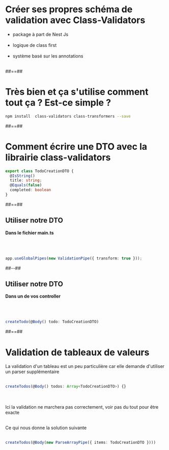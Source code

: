 # Créer ses propres schéma de validation avec Class-Validators
- package à part de Nest Js <br/><br/>
- logique de class first <br/><br/>
- système basé sur les annotations <br/><br/>

##==##

<!-- .slide: class="with-code inconsolata" -->
# Très bien et ça s'utilise comment tout ça ? Est-ce simple ?
```bash
npm install  class-validators class-transformers --save
```
<!-- .element: class="big-code" -->

##==##

<!-- .slide: class="with-code inconsolata" -->
# Comment écrire une DTO avec la librairie class-validators
```typescript
export class TodoCreationDTO {
  @IsString()
  title: string;
  @Equals(false)
  completed: boolean
}
```
<!-- .element: class="big-code" -->

##==##

<!-- .slide: class="two-column with-code inconsolata" -->
## Utiliser notre DTO
**Dans le fichier main.ts** <br/><br/><br/><br/>

```typescript
app.useGlobalPipes(new ValidationPipe({ transform: true }));
```
<!-- .element: class="big-code" -->

##--##

## Utiliser notre DTO
<!-- .slide: class="with-code inconsolata" -->
**Dans un de vos controller** <br/><br/><br/><br/>

```typescript
createTodo(@Body() todo: TodoCreationDTO)
```
<!-- .element: class="big-code" -->


##==##

<!-- .slide: class="with-code inconsolata" --> 
# Validation de tableaux de valeurs

La validation d'un tableau est un peu particulière car elle demande d'utiliser un parser supplémentaire <br/><br/>

```typescript
createTodos(@Body() todos: Array<TodoCreationDTO>) {} 
```
<!-- .element: class="big-code" -->

<br/><br/>Ici la validation ne marchera pas correctement, voir pas du tout pour être exacte <br/><br/>

Ce qui nous donne la solution suivante <br/><br/>

```typescript
createTodos(@Body(new ParseArrayPipe({ items: TodoCreationDTO })))
```
<!-- .element: class="big-code" -->
